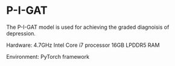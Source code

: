 # P-I-GAT

The P-I-GAT model is used for achieving the graded diagnoisis of depression.


Hardware: 4.7GHz Intel Core i7 processor 
           16GB LPDDR5 RAM


Environment: PyTorch framework
